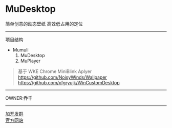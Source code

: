 # MuDesktop
简单创意的动态壁纸 高效低占用的定位 
***
项目结构
- Mumuli
  1. MuDesktop
  2. MuPlayer
>基于 WKE Chrome MiniBlink Aplyer 
https://github.com/NoisyWinds/Wallpaper  
https://github.com/xfgryujk/WinCustomDesktop
***
OWNER:乔千
***
[加开发群](https://jq.qq.com/?_wv=1027&k=5SzdQiB "如果你想加入我们就赶快鸭")  
[官方网站](http://www.mumuli.cn "简单而不失性能")  
